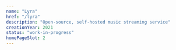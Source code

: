 ```yaml
---
name: "Lyra"
href: "/lyra"
description: "Open-source, self-hosted music streaming service"
creationYear: 2021
status: "work-in-progress"
homePageSlot: 2
---
```

